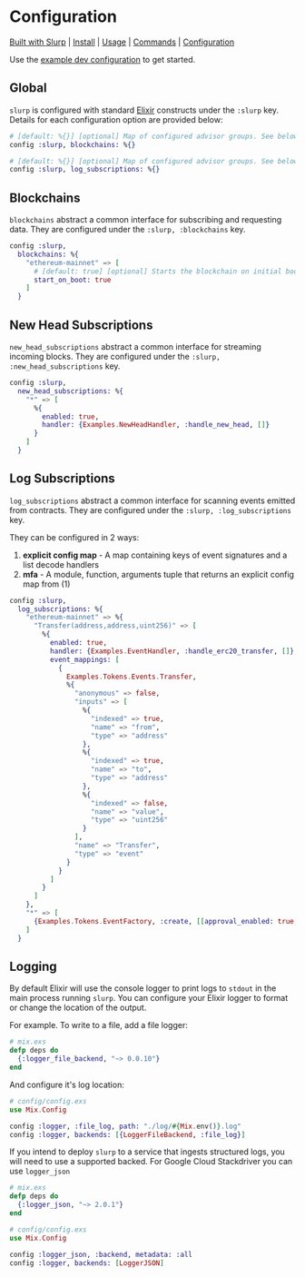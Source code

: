 # Configuration

[Built with Slurp](./BUILT_WITH_SLURP.md) | [Install](#install) | [Usage](#usage) | [Commands](./COMMANDS.md) | [Configuration](./CONFIGURATION.md)

Use the [example dev configuration](../config/runtime.exs#L18) to get started.

## Global

`slurp` is configured with standard [Elixir](https://elixir-lang.org/getting-started/mix-otp/config-and-releases.html)
constructs under the `:slurp` key. Details for each configuration option are provided below:

```elixir
# [default: %{}] [optional] Map of configured advisor groups. See below for more details.
config :slurp, blockchains: %{}

# [default: %{}] [optional] Map of configured advisor groups. See below for more details.
config :slurp, log_subscriptions: %{}
```

## Blockchains

`blockchains` abstract a common interface for subscribing and requesting data.
They are configured under the `:slurp, :blockchains` key.

```elixir
config :slurp,
  blockchains: %{
    "ethereum-mainnet" => [
      # [default: true] [optional] Starts the blockchain on initial boot
      start_on_boot: true
    ]
  }
```

## New Head Subscriptions

`new_head_subscriptions` abstract a common interface for streaming incoming blocks. They
are configured under the `:slurp, :new_head_subscriptions` key.

```elixir
config :slurp,
  new_head_subscriptions: %{
    "*" => [
      %{
        enabled: true,
        handler: {Examples.NewHeadHandler, :handle_new_head, []}
      }
    ]
  }
```

## Log Subscriptions

`log_subscriptions` abstract a common interface for scanning events emitted
from contracts. They are configured under the `:slurp, :log_subscriptions` key.

They can be configured in 2 ways:
1. **explicit config map** - A map containing keys of event signatures and a list decode handlers
2. **mfa** - A module, function, arguments tuple that returns an explicit config map from (1)

```elixir
config :slurp,
  log_subscriptions: %{
    "ethereum-mainnet" => %{
      "Transfer(address,address,uint256)" => [
        %{
          enabled: true,
          handler: {Examples.EventHandler, :handle_erc20_transfer, []},
          event_mappings: [
            {
              Examples.Tokens.Events.Transfer,
              %{
                "anonymous" => false,
                "inputs" => [
                  %{
                    "indexed" => true,
                    "name" => "from",
                    "type" => "address"
                  },
                  %{
                    "indexed" => true,
                    "name" => "to",
                    "type" => "address"
                  },
                  %{
                    "indexed" => false,
                    "name" => "value",
                    "type" => "uint256"
                  }
                ],
                "name" => "Transfer",
                "type" => "event"
              }
            }
          ]
        }
      ]
    },
    "*" => [
      {Examples.Tokens.EventFactory, :create, [[approval_enabled: true, transfer_enabled: true]]}
    ]
  }
```

## Logging

By default Elixir will use the console logger to print logs to `stdout` in the
main process running `slurp`. You can configure your Elixir logger to format
or change the location of the output.

For example. To write to a file, add a file logger:

```elixir
# mix.exs
defp deps do
  {:logger_file_backend, "~> 0.0.10"}
end
```

And configure it's log location:

```elixir
# config/config.exs
use Mix.Config

config :logger, :file_log, path: "./log/#{Mix.env()}.log"
config :logger, backends: [{LoggerFileBackend, :file_log}]
```

If you intend to deploy `slurp` to a service that ingests structured logs, you
will need to use a supported backed. For Google Cloud Stackdriver you can use `logger_json`

```elixir
# mix.exs
defp deps do
  {:logger_json, "~> 2.0.1"}
end

# config/config.exs
use Mix.Config

config :logger_json, :backend, metadata: :all
config :logger, backends: [LoggerJSON]
```
